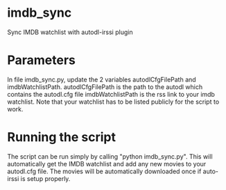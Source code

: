 # imdb_sync
Sync IMDB watchlist with autodl-irssi plugin

# Parameters
In file imdb_sync.py, update the 2 variables autodlCfgFilePath and imdbWatchlistPath. 
autodlCfgFilePath is the path to the autodl which contains the autodl.cfg file
imdbWatchlistPath is the rss link to your imdb watchlist. Note that your watchlist has to be listed publicly for the script to work.

# Running the script
The script can be run simply by calling "python imdb_sync.py". This will automatically get the IMDB watchlist and add any new movies to your autodl.cfg file. The movies will be automatically downloaded once if auto-irssi is setup properly.